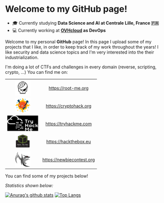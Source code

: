 <!--
**thibaultserti/thibaultserti** is a ✨ _special_ ✨ repository because its `README.md` (this file) appears on your GitHub profile.

Here are some ideas to get you started:

- 🔭 I’m currently working on ...
- 🌱 I’m currently learning ...
- 👯 I’m looking to collaborate on ...
- 🤔 I’m looking for help with ...
- 💬 Ask me about ...
- 📫 How to reach me: ...
- 😄 Pronouns: ...
- ⚡ Fun fact: ...
-->
# Welcome to my GitHub page!

- 🎓 Currently studying <b>Data Science and AI at Centrale Lille, France 🇫🇷</b>
- 💻 Currently working at <b>[OVHcloud](https://ovhcloud.com) as DevOps</b>

Welcome to my personal <b>GitHub</b> page! In this page I upload some of my projects that I like, in order to keep track of my work throughout the years!
I like security and data science topics and I'm very interested into the their industrialization.

I'm doing a lot of CTFs and challenges in every domain (reverse, scripting, crypto, ...)
You can find me on:


<table align="center">
    <tr>
        <td align="center"><img src="./logos/root-me.png" width=50px height=50px/></td>
      <td align="center"><a href="https://root-me.org/Thibault-Serti">https://root-me.org</a></td>
    </tr>
    <tr>
        <td align="center"><img src="./logos/cryptohack.png" width=50px height=50px/></td>
        <td align="center"><a href="https://cryptohack.org/user/thibaultserti">https://cryptohack.org</a></td>
    </tr>
    <tr>
        <td align="center"><img src="./logos/try-hackme.png" width=100px height=50px/></td>
        <td align="center"><a href="https://tryhackme.com/p/thibaultserti">https://tryhackme.com</a></td>
    </tr>
    <tr>
        <td align="center"><img src="./logos/hackthebox.png" width=50px height=50px/></td>
        <td align="center"><a href="https://www.hackthebox.eu/home/users/profile/384113">https://hackthebox.eu</a></td>
    </tr>
    <tr>
        <td align="center"><img src="./logos/newbie-contest.png" width=50px height=50px/></td>
        <td align="center"><a href="https://www.newbiecontest.org/index.php?page=info_membre&id=85319">https://newbiecontest.org</a></td>
    </tr>
</table>


You can find some of my projects below!

<i>Statistics shown below:</i>

[![Anurag's github stats](https://github-readme-stats.vercel.app/api?username=thibaultserti&show_icons=true&theme=dark&include_all_commits=true)](https://github.com/anuraghazra/github-readme-stats)
[![Top Langs](https://github-readme-stats.vercel.app/api/top-langs/?username=thibaultserti&layout=compact&theme=dark)](https://github.com/anuraghazra/github-readme-stats)
